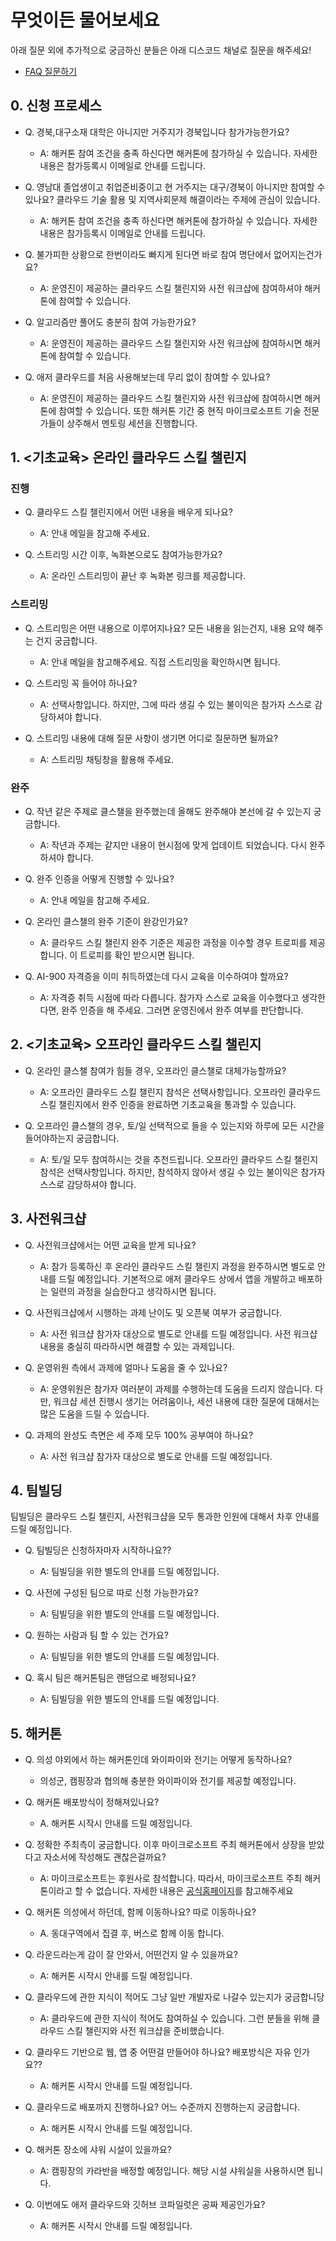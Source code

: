 # 무엇이든 물어보세요

아래 질문 외에 추가적으로 궁금하신 분들은 아래 디스코드 채널로 질문을 해주세요!  
* [FAQ 질문하기](https://hgrd.kr/faq-discord)

 
## 0. 신청 프로세스 

* Q. 경북,대구소재 대학은 아니지만 거주지가 경북입니다 참가가능한가요? 

    * A: 해커톤 참여 조건을 충족 하신다면 해커톤에 참가하실 수 있습니다. 자세한 내용은 참가등록시 이메일로 안내를 드립니다. 

* Q. 영남대 졸업생이고 취업준비중이고 현 거주지는 대구/경북이 아니지만 참여할 수 있나요? 클라우드 기술 활용 및 지역사회문제 해결이라는 주제에 관심이 있습니다.  

    * A: 해커톤 참여 조건을 충족 하신다면 해커톤에 참가하실 수 있습니다. 자세한 내용은 참가등록시 이메일로 안내를 드립니다. 

* Q. 불가피한 상황으로 한번이라도 빠지게 된다면 바로 참여 명단에서 없어지는건가요?
    
    * A: 운영진이 제공하는 클라우드 스킬 챌린지와 사전 워크샵에 참여하셔야 해커톤에 참여할 수 있습니다. 

* Q. 알고리즘만 풀어도 충분히 참여 가능한가요? 
    
    * A: 운영진이 제공하는 클라우드 스킬 챌린지와 사전 워크샵에 참여하시면 해커톤에 참여할 수 있습니다. 

* Q. 애저 클라우드를 처음 사용해보는데 무리 없이 참여할 수 있나요? 

    * A: 운영진이 제공하는 클라우드 스킬 챌린지와 사전 워크샵에 참여하시면 해커톤에 참여할 수 있습니다. 또한 해커톤 기간 중 현직 마이크로소프트 기술 전문가들이 상주해서 멘토링 세션을 진행합니다. 


## 1. <기초교육> 온라인 클라우드 스킬 챌린지

### 진행 

* Q. 클라우드 스킬 챌린지에서 어떤 내용을 배우게 되나요? 

    * A: 안내 메일을 참고해 주세요. 

* Q. 스트리밍 시간 이후, 녹화본으로도 참여가능한가요? 

    * A: 온라인 스트리밍이 끝난 후 녹화본 링크를 제공합니다. 


###  스트리밍 

* Q. 스트리밍은 어떤 내용으로 이루어지나요? 모든 내용을 읽는건지, 내용 요약 해주는 건지 궁금합니다. 

    * A: 안내 메일을 참고해주세요. 직접 스트리밍을 확인하시면 됩니다.

* Q. 스트리밍 꼭 들어야 하나요? 

    * A: 선택사항입니다. 하지만, 그에 따라 생길 수 있는 불이익은 참가자 스스로 감당하셔야 합니다. 

* Q. 스트리밍 내용에 대해 질문 사항이 생기면 어디로 질문하면 될까요? 

    * A: 스트리밍 채팅창을 활용해 주세요.  


### 완주 

* Q. 작년 같은 주제로 클스챌을 완주했는데 올해도 완주해야 본선에 갈 수 있는지 궁금합니다. 

    * A: 작년과 주제는 같지만 내용이 현시점에 맞게 업데이트 되었습니다. 다시 완주하셔야 합니다. 

* Q. 완주 인증을 어떻게 진행할 수 있나요? 

    * A: 안내 메일을 참고해 주세요. 

* Q. 온라인 클스챌의 완주 기준이 완강인가요? 

    * A: 클라우드 스킬 챌린지 완주 기준은 제공한 과정을 이수할 경우 트로피를 제공합니다. 이 트로피를 확인 받으시면 됩니다. 

* Q. AI-900 자격증을 이미 취득하였는데 다시 교육을 이수하여야 할까요? 

    * A: 자격증 취득 시점에 따라 다릅니다. 참가자 스스로 교육을 이수했다고 생각한다면, 완주 인증을 해 주세요. 그러면 운영진에서 완주 여부를 판단합니다. 


## 2. <기초교육> 오프라인 클라우드 스킬 챌린지

* Q. 온라인 클스챌 참여가 힘들 경우, 오프라인 클스챌로 대체가능할까요? 

    * A: 오프라인 클라우드 스킬 챌린지 참석은 선택사항입니다. 오프라인 클라우드 스킬 챌린지에서 완주 인증을 완료하면 기초교육을 통과할 수 있습니다.

* Q. 오프라인 클스챌의 경우, 토/일 선택적으로 들을 수 있는지와 하루에 모든 시간을 들어야하는지 궁금합니다. 

    * A: 토/일 모두 참여하시는 것을 추천드립니다. 오프라인 클라우드 스킬 챌린지 참석은 선택사항입니다. 하지만, 참석하지 않아서 생길 수 있는 불이익은 참가자 스스로 감당하셔야 합니다. 


## 3. 사전워크샵 

* Q. 사전워크샵에서는 어떤 교육을 받게 되나요?  

    * A: 참가 등록하신 후 온라인 클라우드 스킬 챌린지 과정을 완주하시면 별도로 안내를 드릴 예정입니다. 기본적으로 애저 클라우드 상에서 앱을 개발하고 배포하는 일련의 과정을 실습한다고 생각하시면 됩니다. 

* Q. 사전워크샵에서 시행하는 과제 난이도 및 오픈북 여부가 궁금합니다. 

    * A: 사전 워크샵 참가자 대상으로 별도로 안내를 드릴 예정입니다. 사전 워크샵 내용을 충실히 따라하시면 해결할 수 있는 과제입니다. 

 
* Q. 운영위원 측에서 과제에 얼마나 도움을 줄 수 있나요? 

    * A: 운영위원은 참가자 여러분이 과제를 수행하는데 도움을 드리지 않습니다. 다만, 워크샵 세션 진행시 생기는 어려움이나, 세션 내용에 대한 질문에 대해서는 많은 도움을 드릴 수 있습니다.

* Q. 과제의 완성도 측면은 세 주제 모두 100% 공부여야 하나요? 

    * A: 사전 워크샵 참가자 대상으로 별도로 안내를 드릴 예정입니다.  


## 4. 팀빌딩 

팀빌딩은 클라우드 스킬 챌린지, 사전워크샵을 모두 통과한 인원에 대해서 차후 안내를 드릴 예정입니다.

* Q. 팀빌딩은 신청하자마자 시작하나요?? 

    * A: 팀빌딩을 위한 별도의 안내를 드릴 예정입니다. 

* Q. 사전에 구성된 팀으로 따로 신청 가능한가요? 

    * A: 팀빌딩을 위한 별도의 안내를 드릴 예정입니다. 

* Q. 원하는 사람과 팀 할 수 있는 건가요?  

    * A: 팀빌딩을 위한 별도의 안내를 드릴 예정입니다. 

* Q. 혹시 팀은 해커톤팀은 랜덤으로 배정되나요?  

    * A: 팀빌딩을 위한 별도의 안내를 드릴 예정입니다. 


## 5. 해커톤 

* Q. 의성 야외에서 하는 해커톤인데 와이파이와 전기는 어떻게 동작하나요?

    * 의성군, 캠핑장과 협의해 충분한 와이파이와 전기를 제공할 예정입니다.

* Q. 해커톤 배포방식이 정해져있나요? 

    * A. 해커톤 시작시 안내를 드릴 예정입니다. 

* Q. 정확한 주최측이 궁금합니다. 이후 마이크로소프트 주최 해커톤에서 상장을 받았다고 자소서에 작성해도 괜찮은걸까요? 

    * A: 마이크로소프트는 후원사로 참석합니다. 따라서, 마이크로소프트 주최 해커톤이라고 할 수 없습니다. 자세한 내용은 [공식홈페이지](https://hackersground.kr)를 참고해주세요

* Q. 해커톤 의성에서 하던데, 함께 이동하나요? 따로 이동하나요? 

    * A. 동대구역에서 집결 후, 버스로 함께 이동 합니다. 

* Q. 라운드라는게 감이 잘 안와서, 어떤건지 알 수 있을까요? 

    * A: 해커톤 시작시 안내를 드릴 예정입니다. 
 
* Q. 클라우드에 관한 지식이 적어도 그냥 일반 개발자로 나갈수 있는지가 궁금합니당 

    * A: 클라우드에 관한 지식이 적어도 참여하실 수 있습니다. 그런 분들을 위해 클라우드 스킬 챌린지와 사전 워크샵을 준비했습니다. 

* Q. 클라우드 기반으로 웹, 앱 중 어떤걸 만들어야 하나요? 배포방식은 자유 인가요?? 

    * A: 해커톤 시작시 안내를 드릴 예정입니다. 

* Q. 클라우드로 배포까지 진행하나요? 어느 수준까지 진행하는지 궁금합니다. 

    * A: 해커톤 시작시 안내를 드릴 예정입니다. 

* Q. 해커톤 장소에 샤워 시설이 있을까요? 

    * A: 캠핑장의 카라반을 배정할 예정입니다. 해당 시설 샤워실을 사용하시면 됩니다.

* Q. 이번에도 애저 클라우드와 깃허브 코파일럿은 공짜 제공인가요? 

    * A: 해커톤 시작시 안내를 드릴 예정입니다. 
